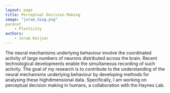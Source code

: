 ```yaml
---
layout: page
title: Perceptual Decision Making
image: "joram_diag.png"
parenst
    - Plasticity
authors:
    - Joram Keijser
---
```

The  neural  mechanisms  underlying  behaviour  involve  the  coordinated  activity  of  large  numbers  of  neurons  distributed  across  the  brain.  Recent  technological  developments  enable  the  simultaneous  recording  of  such  activity.  The  goal  of  my  research  is  to  contribute  to  the  understanding  of  the  neural  mechanisms  underlying  behaviour  by  developing  methods  for  analysing  these  highdimensional  data.    Specifically,  I  am  working  on  perceptual  decision  making  in  humans,  a  collaboration  with  the  Haynes  Lab.
